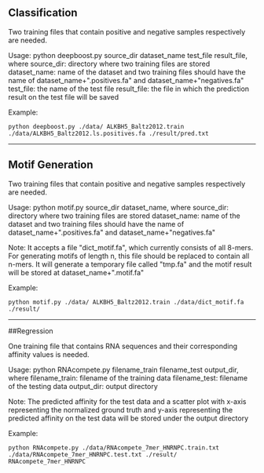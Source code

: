 ## Classification

Two training files that contain positive and negative samples respectively are needed.

Usage: python deepboost.py source_dir dataset_name test_file result_file, where
source_dir: directory where two training files are stored
dataset_name: name of the dataset and two training files should have the name of dataset_name+".positives.fa" and dataset_name+"negatives.fa"
test_file: the name of the test file
result_file: the file in which the prediction result on the test file will be saved

Example:
```
python deepboost.py ./data/ ALKBH5_Baltz2012.train ./data/ALKBH5_Baltz2012.ls.positives.fa ./result/pred.txt
```
----------------------------------------------------------------------------------------------
## Motif Generation

Two training files that contain positive and negative samples respectively are needed.

Usage: python motif.py source_dir dataset_name, where
source_dir: directory where two training files are stored
dataset_name: name of the dataset and two training files should have the name of dataset_name+".positives.fa" and dataset_name+"negatives.fa"

Note:
It accepts a file "dict_motif.fa", which currently consists of all 8-mers. For generating motifs of length n, this file should be replaced to contain all n-mers.
It will generate a temporary file called "tmp.fa" and the motif result will be stored at dataset_name+".motif.fa"

Example:
```
python motif.py ./data/ ALKBH5_Baltz2012.train ./data/dict_motif.fa ./result/
```
----------------------------------------------------------------------------------------------
##Regression

One training file that contains RNA sequences and their corresponding affinity values is needed.

Usage: python RNAcompete.py filename_train filename_test output_dir, where
filename_train: filename of the training data
filename_test: filename of the testing data
output_dir: output directory

Note:
The predicted affinity for the test data and a scatter plot with x-axis representing the normalized ground truth and y-axis representing the predicted affinity on the test data will be stored under the output directory

Example:
```
python RNAcompete.py ./data/RNAcompete_7mer_HNRNPC.train.txt ./data/RNAcompete_7mer_HNRNPC.test.txt ./result/ RNAcompete_7mer_HNRNPC
```